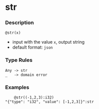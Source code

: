 # str

### Description

```no-highlight
@str(x)
```

- input with the value `x`, output string
- default format: `json`

### Type Rules

```no-highlight
Any -> str
_   -> domain error
```

### Examples

```no-highlight
    @str((-1,2,3):i32)
"{"type": "i32", "value": [-1,2,3]}":str
```
